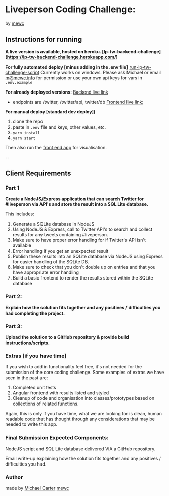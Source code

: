 # Liveperson Coding Challenge:

by [mewc](https://github.com/mewc)

## Instructions for running
**A live version is available, hosted on heroku. [lp-tw-backend-challenge](https://lp-tw-backend-challenge.herokuapp.com/]**

**For fully automated deploy [minus adding in the .env file]**
[run-lp-tw-challenge-script](https://github.com/mewc/run-lp-tw-challenge-script)
Currently works on windows.
Please ask Michael or email [m@mewc.info](mailto:m@mewc.info) for permission or use your own api keys for vars in `.env.example`

**For already deployed versions:**
[Backend live link](https://lp-tw-backend-challenge.herokuapp.com/)
- endpoints are /twitter, /twitter/api, twitter/db
[Frontend live link:](https://lp-tw-frontend-challenge.herokuapp.com/)


**For manual deploy [standard dev deploy](**
1. clone the repo
1. paste in `.env` file and keys, other values, etc.
1. `yarn install`
1. `yarn start`

Then also run the [front end app](https://github.com/mewc/lp-tw-frontend-challenge) for visualisation.

--

## Client Requirements

### Part 1
 
**Create a NodeJS/Express application that can search Twitter for #liveperson via API's and store the result into a SQL Lite database.** 

This includes:

1. Generate a SQLite database in NodeJS
1. Using NodeJS & Express, call to Twitter API's to search and collect results for any tweets containing #liveperson.
1. Make sure to have proper error handling for if Twitter's API isn't available
1. Error handling if you get an unexpected result
1. Publish these results into an SQLite database via NodeJS using Express for easier handling of the SQLite DB. 
1. Make sure to check that you don't double up on entries and that you have appropriate error handling
1. Build a basic frontend to render the results stored within the SQLite database
 

### Part 2:
 **Explain how the solution fits together and any positives / difficulties you had completing the project.**

### Part 3:
 **Upload the solution to a GitHub repository & provide build instructions/scripts.**

 

### Extras [if you have time]

If you wish to add in functionality feel free, it's not needed for the submission of the core coding challenge. 
Some examples of extras we have seen in the past are:

1. Completed unit tests
1. Angular frontend with results listed and styled
1. Cleanup of code and organisation into classes/prototypes based on collections of related functions.

Again, this is only if you have time, what we are looking for is clean, human readable code that has thought through any considerations that may be needed to write this app.

 

 

### Final Submission Expected Components:

NodeJS script and SQL Lite database delivered VIA a GitHub repository.

Email write-up explaining how the solution fits together and any positives / difficulties you had.


### Author

made by [Michael Carter](https://mewc.info) [mewc](https://github.com/mewc)
 
 
